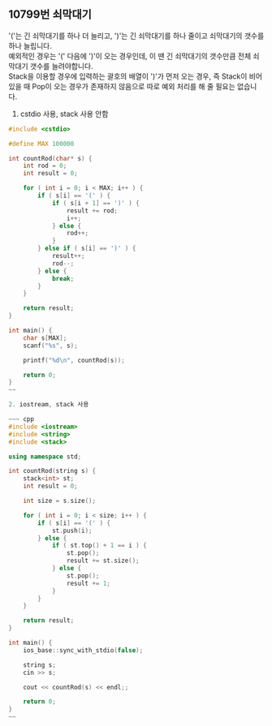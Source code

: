 10799번 쇠막대기
-------------

'('는 긴 쇠막대기를 하나 더 늘리고, ')'는 긴 쇠막대기를 하나 줄이고 쇠막대기의 갯수를 하나 늘립니다.  
예외적인 경우는 '(' 다음에 ')'이 오는 경우인데, 이 땐 긴 쇠막대기의 갯수만큼 전체 쇠막대기 갯수를 늘려야합니다.  
Stack을 이용할 경우에 입력하는 괄호의 배열이 ')'가 먼저 오는 경우, 즉 Stack이 비어있을 때 Pop이 오는 경우가 존재하지 않음으로 따로 예외 처리를 해 줄 필요는 없습니다.

1. cstdio 사용, stack 사용 안함

~~~ cpp
#include <cstdio>

#define MAX 100000

int countRod(char* s) {
    int rod = 0;
    int result = 0;

    for ( int i = 0; i < MAX; i++ ) {
        if ( s[i] == '(' ) {
            if ( s[i + 1] == ')' ) {
                result += rod;
                i++;
            } else {
                rod++;
            }
        } else if ( s[i] == ')' ) {
            result++;
            rod--;
        } else {
            break;
        }
    } 

    return result;
}

int main() {
    char s[MAX];
    scanf("%s", s);

    printf("%d\n", countRod(s));

    return 0;
}
~~

2. iostream, stack 사용

~~~ cpp
#include <iostream>
#include <string>
#include <stack>

using namespace std;

int countRod(string s) {
    stack<int> st;
    int result = 0;

    int size = s.size();

    for ( int i = 0; i < size; i++ ) {
        if ( s[i] == '(' ) {
            st.push(i);
        } else {
            if ( st.top() + 1 == i ) {
                st.pop();
                result += st.size();
            } else {
                st.pop();
                result += 1;
            }
        }
    } 

    return result;
}

int main() {
    ios_base::sync_with_stdio(false);

    string s;
    cin >> s;

    cout << countRod(s) << endl;;

    return 0;
}
~~